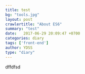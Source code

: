 ```yaml
---
title: test
bg: "tools.jpg"
layout: post
crawlertitle: "About ES6"
summary: "test"
date:   2017-06-29 20:09:47 +0700
categories: diary
tags: ['front-end']
author: YDSS
type: "diary"
---
```


dffdfsd
